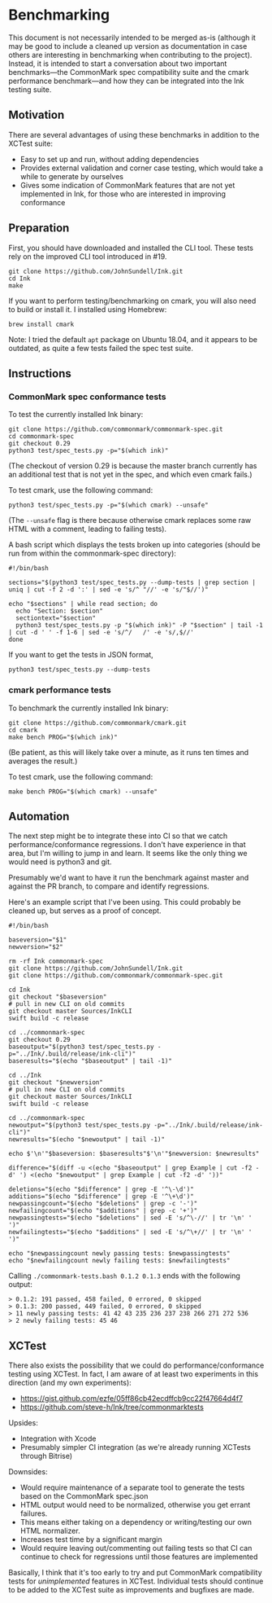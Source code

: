 # Benchmarking

This document is not necessarily intended to be merged as-is (although it may be good to include a cleaned up version as documentation in case others are interesting in benchmarking when contributing to the project). Instead, it is intended to start a conversation about two important benchmarks—the CommonMark spec compatibility suite and the cmark performance benchmark—and how they can be integrated into the Ink testing suite.

## Motivation

There are several advantages of using these benchmarks in addition to the XCTest suite:

* Easy to set up and run, without adding dependencies
* Provides external validation and corner case testing, which would take a while to generate by ourselves
* Gives some indication of CommonMark features that are not yet implemented in Ink, for those who are interested in improving conformance

## Preparation

First, you should have downloaded and installed the CLI tool. These tests rely on the improved CLI tool introduced in #19.

```
git clone https://github.com/JohnSundell/Ink.git
cd Ink
make
```

If you want to perform testing/benchmarking on cmark, you will also need to build or install it. I installed using Homebrew:

```
brew install cmark
```

Note: I tried the default `apt` package on Ubuntu 18.04, and it appears to be outdated, as quite a few tests failed the spec test suite.

## Instructions

### CommonMark spec conformance tests

To test the currently installed Ink binary:

```
git clone https://github.com/commonmark/commonmark-spec.git
cd commonmark-spec
git checkout 0.29
python3 test/spec_tests.py -p="$(which ink)"
```

(The checkout of version 0.29 is because the master branch currently has an additional test that is not yet in the spec, and which even cmark fails.)

To test cmark, use the following command:

```
python3 test/spec_tests.py -p="$(which cmark) --unsafe"
```

(The `--unsafe` flag is there because otherwise cmark replaces some raw HTML with a comment, leading to failing tests).

A bash script which displays the tests broken up into categories (should be run from within the commonmark-spec directory):

```
#!/bin/bash

sections="$(python3 test/spec_tests.py --dump-tests | grep section | uniq | cut -f 2 -d ':' | sed -e 's/^ "//' -e 's/"$//')"

echo "$sections" | while read section; do
  echo "Section: $section"
  sectiontext="$section"
  python3 test/spec_tests.py -p "$(which ink)" -P "$section" | tail -1 | cut -d ' ' -f 1-6 | sed -e 's/^/   /' -e 's/,$//'
done
```

If you want to get the tests in JSON format, 

```
python3 test/spec_tests.py --dump-tests
```

### cmark performance tests

To benchmark the currently installed Ink binary:

```
git clone https://github.com/commonmark/cmark.git
cd cmark
make bench PROG="$(which ink)"
```

(Be patient, as this will likely take over a minute, as it runs ten times and averages the result.)

To test cmark, use the following command:

```
make bench PROG="$(which cmark) --unsafe"
```

## Automation

The next step might be to integrate these into CI so that we catch performance/conformance regressions. I don't have experience in that area, but I'm willing to jump in and learn. It seems like the only thing we would need is python3 and git.

Presumably we'd want to have it run the benchmark against master and against the PR branch, to compare and identify regressions.

Here's an example script that I've been using. This could probably be cleaned up, but serves as a proof of concept.

```
#!/bin/bash

baseversion="$1"
newversion="$2"

rm -rf Ink commonmark-spec
git clone https://github.com/JohnSundell/Ink.git
git clone https://github.com/commonmark/commonmark-spec.git

cd Ink
git checkout "$baseversion"
# pull in new CLI on old commits
git checkout master Sources/InkCLI
swift build -c release

cd ../commonmark-spec
git checkout 0.29
baseoutput="$(python3 test/spec_tests.py -p="../Ink/.build/release/ink-cli")"
baseresults="$(echo "$baseoutput" | tail -1)"

cd ../Ink
git checkout "$newversion"
# pull in new CLI on old commits
git checkout master Sources/InkCLI
swift build -c release

cd ../commonmark-spec
newoutput="$(python3 test/spec_tests.py -p="../Ink/.build/release/ink-cli")"
newresults="$(echo "$newoutput" | tail -1)"

echo $'\n'"$baseversion: $baseresults"$'\n'"$newversion: $newresults"

difference="$(diff -u <(echo "$baseoutput" | grep Example | cut -f2 -d' ') <(echo "$newoutput" | grep Example | cut -f2 -d' '))"

deletions="$(echo "$difference" | grep -E '^\-\d')"
additions="$(echo "$difference" | grep -E '^\+\d')"
newpassingcount="$(echo "$deletions" | grep -c '-')"
newfailingcount="$(echo "$additions" | grep -c '+')"
newpassingtests="$(echo "$deletions" | sed -E 's/^\-//' | tr '\n' ' ')"
newfailingtests="$(echo "$additions" | sed -E 's/^\+//' | tr '\n' ' ')"

echo "$newpassingcount newly passing tests: $newpassingtests"
echo "$newfailingcount newly failing tests: $newfailingtests"
```

Calling `./commonmark-tests.bash 0.1.2 0.1.3` ends with the following output:

```
> 0.1.2: 191 passed, 458 failed, 0 errored, 0 skipped
> 0.1.3: 200 passed, 449 failed, 0 errored, 0 skipped
> 11 newly passing tests: 41 42 43 235 236 237 238 266 271 272 536 
> 2 newly failing tests: 45 46 
```

## XCTest

There also exists the possibility that we could do performance/conformance testing using XCTest. In fact, I am aware of at least two experiments in this direction (and my own experiments):

* <https://gist.github.com/ezfe/05ff86cb42ecdffcb9cc22f47664d4f7>
* <https://github.com/steve-h/Ink/tree/commonmarktests>

Upsides:

* Integration with Xcode
* Presumably simpler CI integration (as we're already running XCTests through Bitrise)

Downsides:

* Would require maintenance of a separate tool to generate the tests based on the CommonMark spec.json
* HTML output would need to be normalized, otherwise you get errant failures.
* This means either taking on a dependency or writing/testing our own HTML normalizer.
* Increases test time by a significant margin
* Would require leaving out/commenting out failing tests so that CI can continue to check for regressions until those features are implemented

Basically, I think that it's too early to try and put CommonMark compatibility tests for *unimplemented* features in XCTest. Individual tests should continue to be added to the XCTest suite as improvements and bugfixes are made.